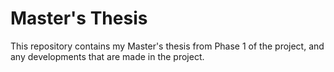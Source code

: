 # Master's Thesis
This repository contains my Master's thesis from Phase 1 of the project, and any developments that are made in the project. 
